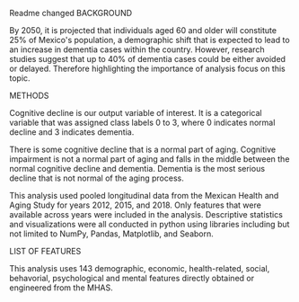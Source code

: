 Readme changed
BACKGROUND 

By 2050, it is projected that individuals aged 60 and older will constitute 25% of Mexico's population, a demographic shift that is expected to lead to an increase in dementia cases within the country. However, research studies suggest that up to 40% of dementia cases could be either avoided or delayed. Therefore highlighting the importance of analysis focus on this topic. 

METHODS

Cognitive decline is our output variable of interest. It is a categorical variable that was assigned class labels 0 to 3, where 0 indicates normal decline and 3 indicates dementia.  

There is some cognitive decline that is a normal part of aging. Cognitive impairment is not a normal part of aging and falls in the middle between the normal cognitive decline and dementia. Dementia is the most serious decline that is not normal of the aging process. 

This analysis used pooled longitudinal data from the Mexican Health and Aging Study for years 2012, 2015, and 2018. Only features that were available across years were included in the analysis. Descriptive statistics and visualizations were all conducted in python using libraries including but not limited to NumPy, Pandas, Matplotlib, and Seaborn.

LIST OF FEATURES

This analysis uses 143 demographic, economic, health-related, social, behavorial, psychological and mental features directly obtained or engineered from the MHAS. 
